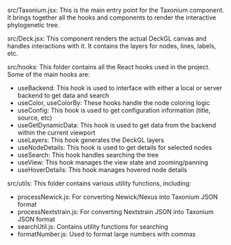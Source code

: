 src/Taxonium.jsx: This is the main entry point for the Taxonium component. It brings together all the hooks and components to render the interactive phylogenetic tree.

src/Deck.jsx: This component renders the actual DeckGL canvas and handles interactions with it. It contains the layers for nodes, lines, labels, etc.

src/hooks: This folder contains all the React hooks used in the project. Some of the main hooks are:

- useBackend: This hook is used to interface with either a local or server backend to get data and search
- useColor, useColorBy: These hooks handle the node coloring logic
- useConfig: This hook is used to get configuration information (title, source, etc)
- useGetDynamicData: This hook is used to get data from the backend within the current viewport
- useLayers: This hook generates the DeckGL layers
- useNodeDetails: This hook is used to get details for selected nodes
- useSearch: This hook handles searching the tree
- useView: This hook manages the view state and zooming/panning
- useHoverDetails: This hook manages hovered node details

src/utils: This folder contains various utility functions, including:

- processNewick.js: For converting Newick/Nexus into Taxonium JSON format
- processNextstrain.js: For converting Nextstrain JSON into Taxonium JSON format
- searchUtil.js: Contains utility functions for searching
- formatNumber.js: Used to format large numbers with commas